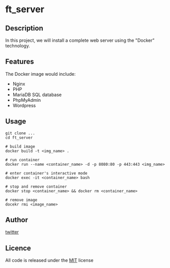 # ft_server

## Description

In this project, we will install a complete web server using the "Docker" technology.

## Features

The Docker image would include:

- Nginx
- PHP
- MariaDB SQL database
- PhpMyAdmin
- Wordpress

## Usage

```
git clone ...
cd ft_server

# build image
docker build -t <img_name> .

# run container 
docker run --name <container_name> -d -p 8080:80 -p 443:443 <img_name>

# enter container's interactive mode
docker exec -it <container_name> bash

# stop and remove container
docker stop <container_name> && docker rm <container_name>

# remove image
docekr rmi <image_name>
```
## Author

[twitter](https://twitter.com/ryo_manba)

## Licence

All code is released under the [MIT](https://github.com/ryo-manba/ft_server/blob/main/LICENSE) license
